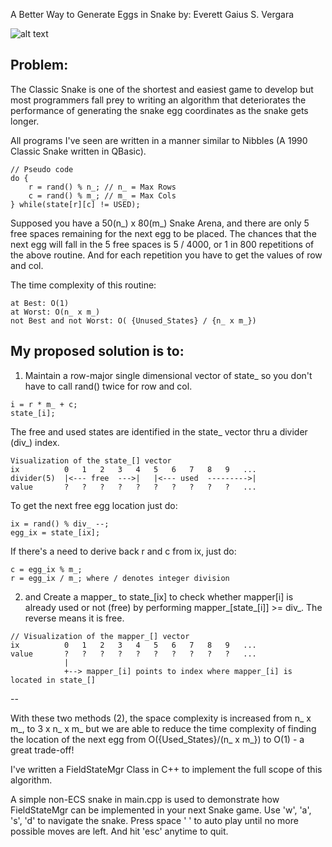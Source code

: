 A Better Way to Generate Eggs in Snake
by: Everett Gaius S. Vergara

![alt text](https://github.com/everettvergara/SnakeEggGeneration/blob/main/snake.png)

Problem:
--
The Classic Snake is one of the shortest and easiest game to develop but most programmers fall prey to 
writing an algorithm that deteriorates the performance of generating the snake egg coordinates as the snake gets longer.

All programs I've seen are written in a manner similar to Nibbles (A 1990 Classic Snake written in QBasic).

```
// Pseudo code
do {
    r = rand() % n_; // n_ = Max Rows
    c = rand() % m_; // m_ = Max Cols
} while(state[r][c] != USED);
```
    
Supposed you have a 50(n_) x 80(m_) Snake Arena, and there are only 5 free spaces remaining for the next egg to be placed.
The chances that the next egg will fall in the 5 free spaces is 5 / 4000, or 1 in 800 repetitions of the above routine. And for each
repetition you have to get the values of row and col. 

The time complexity of this routine: 
```
at Best: O(1)
at Worst: O(n_ x m_)
not Best and not Worst: O( {Unused_States} / {n_ x m_})
```

My proposed solution is to:
-- 
1) Maintain a row-major single dimensional vector of state_ so you don't have to call rand() twice for row and col.

```
i = r * m_ + c;
state_[i];
```

The free and used states are identified in the state_ vector thru a divider (div_) index.
```
Visualization of the state_[] vector
ix          0   1   2   3   4   5   6   7   8   9   ...
divider(5)  |<--- free  --->|   |<--- used  --------->|
value       ?   ?   ?   ?   ?   ?   ?   ?   ?   ?   ...
```

To get the next free egg location just do:

```
ix = rand() % div_ --;
egg_ix = state_[ix];
```

If there's a need to derive back r and c from ix, just do:
```
c = egg_ix % m_;
r = egg_ix / m_; where / denotes integer division
```

2) and Create a mapper_ to state_[ix] to check whether mapper[i] is already used or not (free) by performing mapper_[state_[i]] >= div_. The reverse means it is free.

```
// Visualization of the mapper_[] vector
ix          0   1   2   3   4   5   6   7   8   9   ...
value       ?   ?   ?   ?   ?   ?   ?   ?   ?   ?   ...
            |
            +--> mapper_[i] points to index where mapper_[i] is located in state_[]
```

--

With these two methods (2), the space complexity is increased from n_ x m_, to 3 x n_ x m_ but we are able to reduce the time complexity of finding the location of the next egg from O({Used_States}/(n_ x m_}) to O(1) - a great trade-off!

I've written a FieldStateMgr Class in C++ to implement the full scope of this algorithm. 

A simple non-ECS snake in main.cpp is used to demonstrate how FieldStateMgr can be implemented in your next Snake game.
Use 'w', 'a', 's', 'd' to navigate the snake. Press space ' ' to auto play until no more possible moves are left. 
And hit 'esc' anytime to quit.

